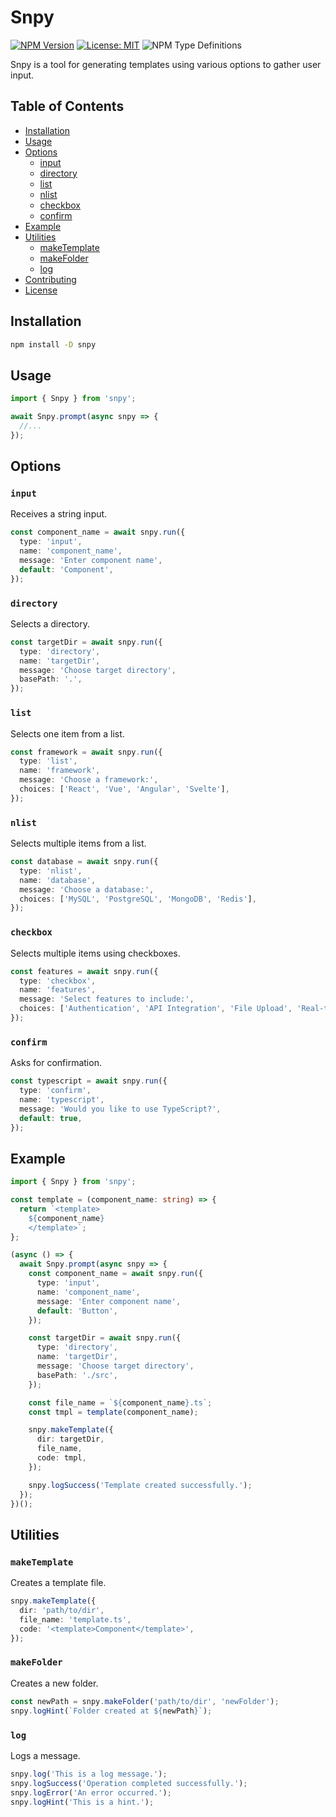 
# Snpy

[![NPM Version](https://img.shields.io/npm/v/snpy?color=%2354c6ff)](https://www.npmjs.com/package/snpy)
[![License: MIT](https://img.shields.io/npm/l/snpy)](https://github.com/kyechan99/snpy/blob/main/LICENSE)
![NPM Type Definitions](https://img.shields.io/npm/types/snpy)

Snpy is a tool for generating templates using various options to gather user input.

## Table of Contents

- [Installation](#installation)
- [Usage](#usage)
- [Options](#options)
  - [input](#input)
  - [directory](#directory)
  - [list](#list)
  - [nlist](#nlist)
  - [checkbox](#checkbox)
  - [confirm](#confirm)
- [Example](#example)
- [Utilities](#utilities)
  - [makeTemplate](#maketemplate)
  - [makeFolder](#makefolder)
  - [log](#log)
- [Contributing](#contributing)
- [License](#license)

## Installation

```bash
npm install -D snpy
```

## Usage

```typescript
import { Snpy } from 'snpy';

await Snpy.prompt(async snpy => {
  //...
});
```

## Options

### `input`

Receives a string input.

```typescript
const component_name = await snpy.run({
  type: 'input',
  name: 'component_name',
  message: 'Enter component name',
  default: 'Component',
});
```

### `directory`

Selects a directory.

```typescript
const targetDir = await snpy.run({
  type: 'directory',
  name: 'targetDir',
  message: 'Choose target directory',
  basePath: '.',
});
```

### `list`

Selects one item from a list.

```typescript
const framework = await snpy.run({
  type: 'list',
  name: 'framework',
  message: 'Choose a framework:',
  choices: ['React', 'Vue', 'Angular', 'Svelte'],
});
```

### `nlist`

Selects multiple items from a list.

```typescript
const database = await snpy.run({
  type: 'nlist',
  name: 'database',
  message: 'Choose a database:',
  choices: ['MySQL', 'PostgreSQL', 'MongoDB', 'Redis'],
});
```

### `checkbox`

Selects multiple items using checkboxes.

```typescript
const features = await snpy.run({
  type: 'checkbox',
  name: 'features',
  message: 'Select features to include:',
  choices: ['Authentication', 'API Integration', 'File Upload', 'Real-time Updates'],
});
```

### `confirm`

Asks for confirmation.

```typescript
const typescript = await snpy.run({
  type: 'confirm',
  name: 'typescript',
  message: 'Would you like to use TypeScript?',
  default: true,
});
```

## Example

```typescript
import { Snpy } from 'snpy';

const template = (component_name: string) => {
  return `<template>
    ${component_name}
    </template>`;
};

(async () => {
  await Snpy.prompt(async snpy => {
    const component_name = await snpy.run({
      type: 'input',
      name: 'component_name',
      message: 'Enter component name',
      default: 'Button',
    });

    const targetDir = await snpy.run({
      type: 'directory',
      name: 'targetDir',
      message: 'Choose target directory',
      basePath: './src',
    });

    const file_name = `${component_name}.ts`;
    const tmpl = template(component_name);

    snpy.makeTemplate({
      dir: targetDir,
      file_name,
      code: tmpl,
    });

    snpy.logSuccess('Template created successfully.');
  });
})();
```

## Utilities

### `makeTemplate`

Creates a template file.

```typescript
snpy.makeTemplate({
  dir: 'path/to/dir',
  file_name: 'template.ts',
  code: '<template>Component</template>',
});
```

### `makeFolder`

Creates a new folder.

```typescript
const newPath = snpy.makeFolder('path/to/dir', 'newFolder');
snpy.logHint(`Folder created at ${newPath}`);
```

### `log`

Logs a message.

```typescript
snpy.log('This is a log message.');
snpy.logSuccess('Operation completed successfully.');
snpy.logError('An error occurred.');
snpy.logHint('This is a hint.');
```
